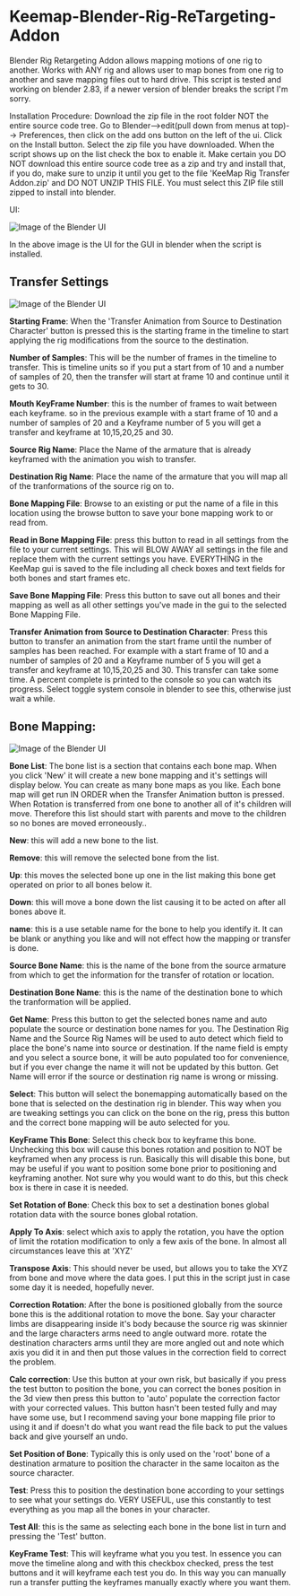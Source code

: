 # Keemap-Blender-Rig-ReTargeting-Addon
Blender Rig Retargeting Addon allows mapping motions of one rig to another.  Works with ANY rig and allows user to map bones from one rig to another and save mapping files out to hard drive.  This script is tested and working on blender 2.83, if a newer version of blender breaks the script I'm sorry.

Installation Procedure:
Download the zip file in the root folder NOT the entire source code tree.  Go to Blender-->edit(pull down from menus at top)--> Preferences, then click on the add ons button on the left of the ui.  Click on the Install button.  Select the zip file you have downloaded.  When the script shows up on the list check the box to enable it.  Make certain you DO NOT download this entire source code tree as a zip and try and install that, if you do, make sure to unzip it until you get to the file 'KeeMap Rig Transfer Addon.zip' and DO NOT UNZIP THIS FILE.  You must select this ZIP file still zipped to install into blender.

UI:

![Image of the Blender UI](https://github.com/nkeeline/Keemap-Blender-Rig-ReTargeting-Addon/blob/main/Images/KeeMapUI.jpg)

In the above image is the UI for the GUI in blender when the script is installed.

## Transfer Settings

![Image of the Blender UI](https://github.com/nkeeline/Keemap-Blender-Rig-ReTargeting-Addon/blob/main/Images/TransferSettings.jpg)

**Starting Frame**: When the 'Transfer Animation from Source to Destination Character' button is pressed this is the starting frame in the timeline to start applying the rig modifications from the source to the destination.

**Number of Samples**: This will be the number of frames in the timeline to transfer.  This is timeline units so if you put a start from of 10 and a number of samples of 20, then the transfer will start at frame 10 and continue until it gets to 30.

**Mouth KeyFrame Number**: this is the number of frames to wait between each keyframe. so in the previous example with a start frame of 10 and a number of samples of 20 and a Keyframe number of 5 you will get a transfer and keyframe at 10,15,20,25 and 30.

**Source Rig Name**: Place the Name of the armature that is already keyframed with the animation you wish to transfer.

**Destination Rig Name**:   Place the name of the armature that you will map all of the tranformations of the source rig on to.

**Bone Mapping File**:  Browse to an existing or put the name of a file in this location using the browse button to save your bone mapping work to or read from.

**Read in Bone Mapping File**: press this button to read in all settings from the file to your current settings.  This will BLOW AWAY all settings in the file and replace them with the current settings you have.  EVERYTHING in the KeeMap gui is saved to the file including all check boxes and text fields for both bones and start frames etc.

**Save Bone Mapping File**:  Press this button to save out all bones and their mapping as well as all other settings you've made in the gui to the selected Bone Mapping File.

**Transfer Animation from Source to Destination Character**:  Press this button to transfer an animation from the start frame until the number of samples has been reached.  For example with a start frame of 10 and a number of samples of 20 and a Keyframe number of 5 you will get a transfer and keyframe at 10,15,20,25 and 30.  This transfer can take some time.  A percent complete is printed to the console so you can watch its progress.  Select toggle system console in blender to see this, otherwise just wait a while.


## Bone Mapping:


![Image of the Blender UI](https://github.com/nkeeline/Keemap-Blender-Rig-ReTargeting-Addon/blob/main/Images/BoneMapping.jpg)

**Bone List**: The bone list is a section that contains each bone map.  When you click 'New' it will create a new bone mapping and it's settings will display below.  You can create as many bone maps as you like.  Each bone map will get run IN ORDER when the Transfer Animation button is pressed.  When Rotation is transferred from one bone to another all of it's children will move.  Therefore this list should start with parents and move to the children so no bones are moved erroneously..

**New**: this will add a new bone to the list.

**Remove**: this will remove the selected bone from the list.

**Up**: this moves the selected bone up one in the list making this bone get operated on prior to all bones below it.

**Down**: this will move a bone down the list causing it to be acted on after all bones above it.

**name**: this is a use setable name for the bone to help you identify it.  It can be blank or anything you like and will not effect how the mapping or transfer is done.

**Source Bone Name**:  this is the name of the bone from the source armature from which to get the information for the transfer of rotation or location.

**Destination Bone Name**:  this is the name of the destination bone to which the tranformation will be applied.

**Get Name**:  Press this button to get the selected bones name and auto populate the source or destination bone names for you.  The Destination Rig Name and the Source Rig Names will be used to auto detect which field to place the bone's name into source or destination.  If the name field is empty and you select a source bone, it will be auto populated too for convenience, but if you ever change the name it will not be updated by this button.  Get Name will error if the source or destination rig name is wrong or missing.

**Select**:  This button will select the bonemapping automatically based on the bone that is selected on the destination rig in blender.  This way when you are tweaking settings you can click on the bone on the rig, press this button and the correct bone mapping will be auto selected for you.

**KeyFrame This Bone**:  Select this check box to keyframe this bone.  Unchecking this box will cause this bones rotation and position to NOT be keyframed when any process is run.  Basically this will disable this bone, but may be useful if you want to position some bone prior to positioning and keyframing another.  Not sure why you would want to do this, but this check box is there in case it is needed.

**Set Rotation of Bone**:  Check this box to set a destination bones global rotation data with the source bones global rotation.

**Apply To Axis**:  select which axis to apply the rotation, you have the option of limit the rotation modification to only a few axis of the bone.  In almost all circumstances leave this at 'XYZ'

**Transpose Axis**:  This should never be used, but allows you to take the XYZ from bone and move where the data goes.  I put this in the script just in case some day it is needed, hopefully never.

**Correction Rotation**:  After the bone is positioned globally from the source bone this is the additional rotation to move the bone.  Say your character limbs are disappearing inside it's body because the source rig was skinnier and the large characters arms need to angle outward more.  rotate the destination characters arms until they are more angled out and note which axis you did it in and then put those values in the correction field to correct the problem.

**Calc correction**:  Use this button at your own risk, but basically if you press the test button to position the bone, you can correct the bones position in the 3d view then press this button to 'auto' populate the correction factor with your corrected values.  This button hasn't been tested fully and may have some use, but I recommend saving your bone mapping file prior to using it and if doesn't do what you want read the file back to put the values back and give yourself an undo.

**Set Position of Bone**: Typically this is only used on the 'root' bone of a destination armature to position the character in the same locaiton as the source character.

**Test**:  Press this to position the destination bone according to your settings to see what your settings do.   VERY USEFUL, use this constantly to test everything as you map all the bones in your character.

**Test All**: this is the same as selecting each bone in the bone list in turn and pressing the 'Test' button.

**KeyFrame Test**:  This will keyframe what you you test.  In essence you can move the timeline along and with this checkbox checked, press the test buttons and it will keyframe each test you do.  In this way you can manually run a transfer putting the keyframes manually exactly where you want them.